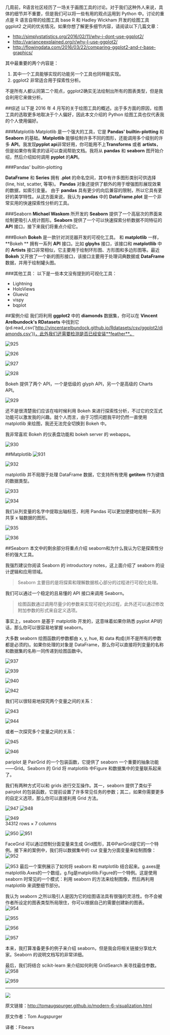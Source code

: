 #

几周前，R语言社区经历了一场关于画图工具的讨论。对于我们这种外人来说，具体的细节并不重要，但是我们可以将一些有用的观点运用到 Python 中。讨论的重点是 R 语言自带的绘图工具 base R 和 Hadley Wickham 开发的绘图工具 ggplot2 之间的优劣情况。如果你想了解更多细节内容，请阅读以下几篇文章：  

* http://simplystatistics.org/2016/02/11/why-i-dont-use-ggplot2/
* http://varianceexplained.org/r/why-I-use-ggplot2/
* http://flowingdata.com/2016/03/22/comparing-ggplot2-and-r-base-graphics/

其中最重要的两个内容是：  

1. 其中一个工具能够实现的功能另一个工具也同样能实现。  
2. ggplot2 非常适合用于探索性分析。  

不是所有人都认同第二个观点，ggplot2确实无法绘制出所有的图表类型，但是我会利用它来做分析。  

##综述
以下是 2016 年 4 月写的关于绘图工具的概述。出于多方面的原因，绘图工具的选取更多地取决于个人偏好，因此本文介绍的 Python 绘图工具也仅代表我的个人使用偏好。  

###Matplotlib
Matplotlib 是一个强大的工具，它是 **Pandas' builtin-plotting** 和 **Seaborn** 的基础。**Matplotlib** 能够绘制许多不同的图形，还能调用多个级别的许多 **API**。我发现**pyplot api**非常好用，你可能用不上**Transforms** 或者 **artists**，但是如果你有需求的话可以查阅帮助文档。我将从 **pandas** 和 **seaborn** 图开始介绍，然后介绍如何调用 **pyplot** 的**API**。  

###Pandas' builtin-plotting

**DataFrame** 和 **Series** 拥有 **.plot** 的命名空间，其中有许多图形类别可供选择(line, hist, scatter, 等等)。 **Pandas** 对象还提供了额外的用于增强图形展现效果的数据，如索引变量。
由于 **pandas** 具有更少的向后兼容的限制，所以它具有更好的美学特性。从这方面来说，我认为 **pandas** 中的 **DataFrame.plot** 是一个非常实用的快速探索性分析的工具。 

###Seaborn 
**Michael Waskom** 所开发的 **Seaborn** 提供了一个高层次的界面来绘制更吸引人统计图形。**Seaborn** 提供了一个可以快速探索分析数据不同特征的 **API** 接口，接下来我们将重点介绍它。  

###Bokeh
**Bokeh** 是一款针对浏览器开发的可视化工具。
和 **matplotlib** 一样，**Bokeh
** 拥有一系列 **API** 接口。比如 **glpyhs** 接口，该接口和 **matplotllib** 中的 **Artists** 接口非常相似，它主要用于绘制环形图、方形图和多边形图等。最近 **Bokeh** 又开放了一个新的图形接口，该接口主要用于处理词典数据或 **DataFrame** 数据，并用于绘制罐头图。


###其他工具： 
以下是一些本文没有提到的可视化工具：  

* Lightning  
* HoloViews  
* Glueviz  
* vispy  
* bqplot  

##案例介绍
我们将利用 **ggplot2** 中的 **diamonds** 数据集，你可以在 **Vincent Arelbundock's RDatasets** 中找到它(pd.read_csv('http://vincentarelbundock.github.io/Rdatasets/csv/ggplot2/diamonds.csv'))，此外我们还需要检测是否已经安装**feather**。  
  
![925](http://static.datartisan.com/upload/attachment/2016/08/NGK52pyg.png)

![926](http://static.datartisan.com/upload/attachment/2016/08/zSgzRMM5.png)

![927](http://static.datartisan.com/upload/attachment/2016/08/YALRfspd.png)
 
![928](	http://static.datartisan.com/upload/attachment/2016/08/UK3zI7Pz.png)  


Bokeh 提供了两个 API，一个是低级的 glyph API，另一个是高级的 Charts API。

![929](	http://static.datartisan.com/upload/attachment/2016/08/G0XGMukE.png)

还不是很清楚我们应该在啥时候利用 Bokeh 来进行探索性分析，不过它的交互式功能可以激发我的兴趣。就个人而言，由于习惯问题我平时仍然一直使用 matplotlib 来绘图，我还无法完全切换到 Bokeh 中。  

我非常喜欢 Bokeh 的仪表盘功能和 bokeh server 的 webapps。

![930](	http://static.datartisan.com/upload/attachment/2016/08/1vtIYtX3.png)

##Matplotlib
![931](http://static.datartisan.com/upload/attachment/2016/08/nholq21W.png)

![932](	http://static.datartisan.com/upload/attachment/2016/08/OLU7h8JZ.png)

matplotlib 并不局限于处理 DataFrame 数据，它支持所有使用 __getitem__ 作为键值的数据类型。

![933](http://static.datartisan.com/upload/attachment/2016/08/EWSoCnDt.png)

![934](http://static.datartisan.com/upload/attachment/2016/08/qRivTefI.png)

我们从列变量的名字中提取出轴标签，利用 Pandas 可以更加便捷地绘制一系列共享 x 轴数据的图形。  

![935](http://static.datartisan.com/upload/attachment/2016/08/4Tr32uIR.png)

![936](http://static.datartisan.com/upload/attachment/2016/08/J0iqfkwR.png)


##Seaborn
本文中的剩余部分将重点介绍 seaborn和为什么我认为它是探索性分析的强大工具。 
 
我强烈建议你阅读 Seaborn 的 introductory notes，这上面介绍了 seaborn 的设计逻辑和应用领域。  

>Seaborn 主要目的是将探索和理解数据核心部分的过程进行可视化处理。  

我们可以通过一个稳定的且易懂的 API 接口来调用 Seaborn。

>绘图函数通过调用尽量少的参数来实现可视化的过程，此外还可以通过修改附加参数的形式来自定义选项。

事实上，seaborn 是基于 matplotlib 开发的，这意味着如果你熟悉 pyplot API的话，那么你可以很容易地掌握 seaborn。  

大多数 seaborn 绘图函数的参数都由 x, y, hue, 和 data 构成(并不是所有的参数都是必须的)。如果你处理的对象是 DataFrame，那么你可以直接将列变量的名称和数据集的名称一同传递到绘图函数中。

![937](http://static.datartisan.com/upload/attachment/2016/08/GAM0ukiw.png)

![939](http://static.datartisan.com/upload/attachment/2016/08/iaFrgi01.png)

![940](http://static.datartisan.com/upload/attachment/2016/08/s4y57jrY.png)

![942](http://static.datartisan.com/upload/attachment/2016/08/bODNjoKJ.png)   

我们可以很轻易地探究两个变量之间的关系：

![943](http://static.datartisan.com/upload/attachment/2016/08/PfbAqBFL.png)  

![944](http://static.datartisan.com/upload/attachment/2016/08/6K9FhH0Z.png)  

或者一次探究多个变量之间的关系： 

![945](http://static.datartisan.com/upload/attachment/2016/08/h5rzzhuo.png)  

![946](	http://static.datartisan.com/upload/attachment/2016/08/NbSXlm0l.png)  


pariplot 是 PairGrid 的一个包装函数，它提供了 seaborn 一个重要的抽象功能——Grid。Seaborn 的 Grid 将 matplotlib 中Figure 和数据集中的变量联系起来了。  

我们有两种方式可以和 grids 进行交互操作。其一，seaborn 提供了类似于 pairplot 的包装函数，它提前设置了许多常见任务的参数；其二，如果你需要更多的自定义选项，那么你可以直接利用 Grid 方法。

![947](http://static.datartisan.com/upload/attachment/2016/08/6Pyfz9dZ.png) 
![948](http://static.datartisan.com/upload/attachment/2016/08/lkcK37pZ.png) 

![949](http://static.datartisan.com/upload/attachment/2016/08/xWfnlCy9.png)   
34312 rows × 7 columns

![950](http://static.datartisan.com/upload/attachment/2016/08/wPXs73C2.png) 
![951](http://static.datartisan.com/upload/attachment/2016/08/yIEU2fkM.png) 

FaceGrid 可以通过控制分面变量来生成 Grid图形，其中PairGrid是它的一个特例。接下来的案例中，我们将以数据集中的 cut 变量为分面变量来绘制图像：  
![952](http://static.datartisan.com/upload/attachment/2016/08/nGZ0nKuk.png) 

![953](http://static.datartisan.com/upload/attachment/2016/08/KTGlzydZ.png) 
最后一个案例展示了如何将 seaborn 和 matplotlib 结合起来。g.axes是matplotlib.Axes的一个数组，g.fig是matplotlib.Figure的一个特例。这是使用 seaborn 时常见的一个模式：利用 seaborn 的方法来绘制图像，然后再利用 matplotlib 来调整细节部分。  

我认为 seaborn 之所以吸引人是因为它的绘图语法具有很强的灵活性。你不会被作者所设定的图表类型所局限住，你可以根据自己的需要创建新的图表。  
![954](http://static.datartisan.com/upload/attachment/2016/08/pJbR4CYz.png)

![955](http://static.datartisan.com/upload/attachment/2016/08/HVD2BSjR.png)

![956](http://static.datartisan.com/upload/attachment/2016/08/NycYUQR5.png)

![957](http://static.datartisan.com/upload/attachment/2016/08/yrjCbzaL.png)  

本来，我打算准备更多的例子来介绍 seaborn，但是我会将相关链接分享给大家。Seaborn 的说明文档写的非常详细。  

最后，我们将结合 scikit-learn 来介绍如何利用 GridSearch 来寻找最佳参数。  
![958](http://static.datartisan.com/upload/attachment/2016/08/fQRi3JO5.png) 

![959](http://static.datartisan.com/upload/attachment/2016/08/IO8WeCte.png)  
 
***
![](http://static.datartisan.com/upload/attachment/2016/05/xKM5xlV4.png)

原文链接：http://tomaugspurger.github.io/modern-6-visualization.html  

原文作者：Tom Augspurger  

译者：Fibears

